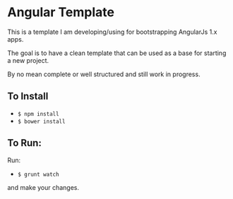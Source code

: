 # Angular Template

This is a template I am developing/using for bootstrapping AngularJs 1.x apps.

The goal is to have a clean template that can be used as a base for starting a new project.

By no mean complete or well structured and still work in progress.

## To Install

- `$ npm install`
- `$ bower install`

## To Run:

Run:

- `$ grunt watch`

and make your changes.